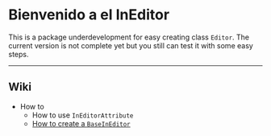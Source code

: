 ﻿# Bienvenido a el InEditor

This is a package underdevelopment for easy
creating class `Editor`. The current version
is not complete yet but you still can test it with
some easy steps.

----

## Wiki 

- How to
  - How to use `InEditorAttribute`
  - [How to create a `BaseInEditor`](https://github.com/aakwewaanaqa/InEditor-Project/blob/master/Readme/How%20to%20create%20a%20BaseInEditor.md#how-to-create-a-baseineditor)

